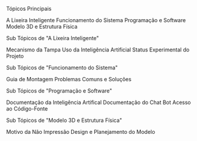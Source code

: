 Tópicos Principais

A Lixeira Inteligente
Funcionamento do Sistema
Programação e Software
Modelo 3D e Estrutura Física

Sub Tópicos de "A Lixeira Inteligente"

Mecanismo da Tampa
Uso da Inteligência Artificial
Status Experimental do Projeto

Sub Tópicos de "Funcionamento do Sistema"

Guia de Montagem
Problemas Comuns e Soluções

Sub Tópicos de "Programação e Software"

Documentação da Inteligência Artifical
Documentação do Chat Bot
Acesso ao Código-Fonte

Sub Tópicos de "Modelo 3D e Estrutura Física"

Motivo da Não Impressão
Design e Planejamento do Modelo
